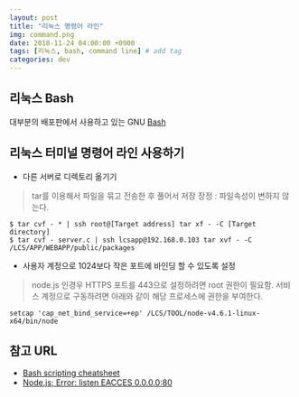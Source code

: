 ```yaml
---
layout: post
title: "리눅스 명령어 라인"
img: command.png
date: 2018-11-24 04:00:00 +0900
tags: [리눅스, bash, command line] # add tag
categories: dev
---
```


## 리눅스 Bash 

대부분의 배포판에서 사용하고 있는 GNU [Bash][Bash] 

## 리눅스 터미널 명령어 라인 사용하기


- 다른 서버로 디렉토리 옮기기   

> tar를 이용해서 파일을 묶고 전송한 후 풀어서 저장 
> 장정 : 파일속성이 변하지 않는다. 

```
$ tar cvf - * | ssh root@[Target address] tar xf - -C [Target directory] 
$ tar cvf - server.c | ssh lcsapp@192.168.0.103 tar xvf - -C /LCS/APP/WEBAPP/public/packages
``` 

- 사용자 계정으로 1024보다 작은 포트에 바인딩 할 수 있도록 설정 

> node.js 인경우 HTTPS 포트를 443으로 설정하려면 root 권한이 필요함.
> 서비스 계정으로 구동하려면 아래와 같이 해당 프로세스에 권한을 부여한다.  

```
setcap 'cap_net_bind_service=+ep' /LCS/TOOL/node-v4.6.1-linux-x64/bin/node
```


## 참고 URL
- [Bash scripting cheatsheet](https://devhints.io/bash.html)
- [Node.js; Error: listen EACCES 0.0.0.0:80](https://geunhokhim.wordpress.com/2016/03/29/nodejs-error-listen-eacces-0-0-0-0-80/)


[Bash]: https://www.gnu.org/software/bash/
